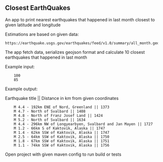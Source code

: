 Closest EarthQuakes
---

An app to print nearest earthquakes that happened in last month closest to given latitude and longitude
       
Estimations are based on given data:

    https://earthquake.usgs.gov/earthquakes/feed/v1.0/summary/all_month.geojson

The app fetch data, serializes geojson format and calculate 10 closest earthquakes that happened in last month

Example input:
        
        100
        85

Example output:

Earthquake title || Distance in km from given coordinates

        M 4.4 - 192km ENE of Nord, Greenland || 1373
        M 4.7 - North of Svalbard || 1408
        M 4.8 - North of Franz Josef Land || 1424
        M 5.2 - North of Svalbard || 1634
        M 4.4 - 296km NW of Longyearbyen, Svalbard and Jan Mayen || 1727
        M 1.2 - 66km S of Kaktovik, Alaska || 1747
        M 1.4 - 62km SSW of Kaktovik, Alaska || 1747
        M 2.5 - 64km SSW of Kaktovik, Alaska || 1750
        M 1.8 - 67km SSW of Kaktovik, Alaska || 1751
        M 1.1 - 74km SSW of Kaktovik, Alaska || 1756

Open project with given maven config to run build or tests